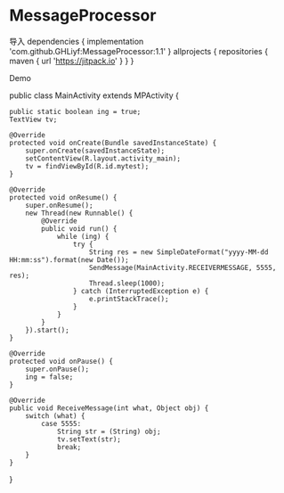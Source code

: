 # MessageProcessor

导入
dependencies {
    implementation 'com.github.GHLiyf:MessageProcessor:1.1'
}
allprojects {
    repositories {
        maven { url 'https://jitpack.io' }
    }
}


Demo

public class MainActivity extends MPActivity {

    public static boolean ing = true;
    TextView tv;

    @Override
    protected void onCreate(Bundle savedInstanceState) {
        super.onCreate(savedInstanceState);
        setContentView(R.layout.activity_main);
        tv = findViewById(R.id.mytest);
    }

    @Override
    protected void onResume() {
        super.onResume();
        new Thread(new Runnable() {
            @Override
            public void run() {
                while (ing) {
                    try {
                        String res = new SimpleDateFormat("yyyy-MM-dd HH:mm:ss").format(new Date());
                        SendMessage(MainActivity.RECEIVERMESSAGE, 5555, res);
                        Thread.sleep(1000);
                    } catch (InterruptedException e) {
                        e.printStackTrace();
                    }
                }
            }
        }).start();
    }

    @Override
    protected void onPause() {
        super.onPause();
        ing = false;
    }

    @Override
    public void ReceiveMessage(int what, Object obj) {
        switch (what) {
            case 5555:
                String str = (String) obj;
                tv.setText(str);
                break;
        }
    }


}











